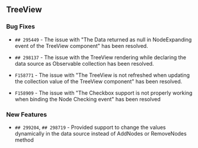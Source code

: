 ##  TreeView

###    Bug Fixes

- `## 295449` - The issue with "The Data returned as null in NodeExpanding event of the TreeView component" has been resolved.

- `## 298137` - The issue with the TreeView rendering while declaring the data source as Observable collection has been resolved.

- `F158771` - The issue with "The TreeView is not refreshed when updating the collection value of the TreeView component" has been resolved.

- `F158909` - The issue with "The Checkbox support is not properly working when binding the Node Checking event" has been resolved

###    New Features

- `## 299204`, `## 298719` - Provided support to change the values dynamically in the data source instead of AddNodes or RemoveNodes method